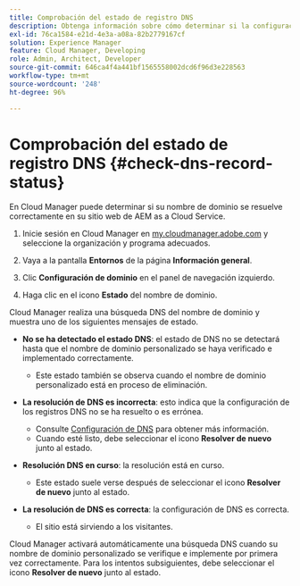 ```yaml
---
title: Comprobación del estado de registro DNS
description: Obtenga información sobre cómo determinar si la configuración de DNS se resuelve correctamente mediante Cloud Manager.
exl-id: 76ca1584-e21d-4e3a-a08a-82b2779167cf
solution: Experience Manager
feature: Cloud Manager, Developing
role: Admin, Architect, Developer
source-git-commit: 646ca4f4a441bf1565558002dcd6f96d3e228563
workflow-type: tm+mt
source-wordcount: '248'
ht-degree: 96%

---
```


# Comprobación del estado de registro DNS {#check-dns-record-status}

En Cloud Manager puede determinar si su nombre de dominio se resuelve correctamente en su sitio web de AEM as a Cloud Service.

1. Inicie sesión en Cloud Manager en [my.cloudmanager.adobe.com](https://my.cloudmanager.adobe.com/) y seleccione la organización y programa adecuados.

1. Vaya a la pantalla **Entornos** de la página **Información general**.

1. Clic **Configuración de dominio** en el panel de navegación izquierdo.

1. Haga clic en el icono **Estado** del nombre de dominio.

Cloud Manager realiza una búsqueda DNS del nombre de dominio y muestra uno de los siguientes mensajes de estado.

* **No se ha detectado el estado DNS**: el estado de DNS no se detectará hasta que el nombre de dominio personalizado se haya verificado e implementado correctamente.

   * Este estado también se observa cuando el nombre de dominio personalizado está en proceso de eliminación.

* **La resolución de DNS es incorrecta**: esto indica que la configuración de los registros DNS no se ha resuelto o es errónea.

   * Consulte [Configuración de DNS](/help/implementing/cloud-manager/custom-domain-names/configure-dns-settings.md) para obtener más información.
   * Cuando esté listo, debe seleccionar el icono **Resolver de nuevo** junto al estado.

* **Resolución DNS en curso**: la resolución está en curso.

   * Este estado suele verse después de seleccionar el icono **Resolver de nuevo** junto al estado.

* **La resolución de DNS es correcta**: la configuración de DNS es correcta.

   * El sitio está sirviendo a los visitantes.

Cloud Manager activará automáticamente una búsqueda DNS cuando su nombre de dominio personalizado se verifique e implemente por primera vez correctamente. Para los intentos subsiguientes, debe seleccionar el icono **Resolver de nuevo** junto al estado.
